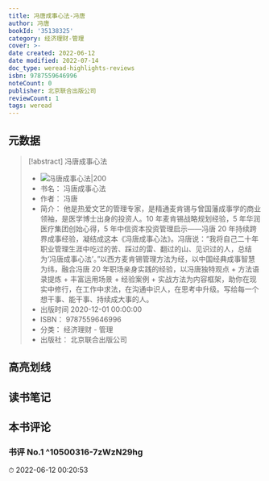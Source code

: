 ```yaml
---
title: 冯唐成事心法-冯唐
author: 冯唐
bookId: '35138325'
category: 经济理财-管理
cover: >-
date created: 2022-06-12
date modified: 2022-07-14
doc_type: weread-highlights-reviews
isbn: 9787559646996
noteCount: 0
publisher: 北京联合出版公司
reviewCount: 1
tags: weread
---
```


## 元数据

> [!abstract] 冯唐成事心法
> - ![ 冯唐成事心法|200](https://wfqqreader-1252317822.image.myqcloud.com/cover/325/35138325/t7_35138325.jpg)
> - 书名： 冯唐成事心法
> - 作者： 冯唐
> - 简介： 他是热爱文艺的管理专家，是精通麦肯锡与曾国藩成事学的商业领袖，是医学博士出身的投资人。10 年麦肯锡战略规划经验，5 年华润医疗集团创始心得，5 年中信资本投资管理启示——冯唐 20 年持续跨界成事经验，凝结成这本《冯唐成事心法》。冯唐说：“我将自己二十年职业管理生涯中吃过的苦、踩过的雷、翻过的山、见识过的人，总结为‘冯唐成事心法’。”以西方麦肯锡管理方法为经，以中国经典成事智慧为纬，融合冯唐 20 年职场亲身实践的经验，以冯唐独特观点 + 方法语录提炼 + 丰富运用场景 + 经验案例 + 实战方法为内容框架，助你在现实中修行，在工作中求法，在沟通中识人，在思考中升级。写给每一个想干事、能干事、持续成大事的人。
> - 出版时间 2020-12-01 00:00:00
> - ISBN： 9787559646996
> - 分类： 经济理财 - 管理
> - 出版社： 北京联合出版公司

## 高亮划线

## 读书笔记

## 本书评论

### 书评 No.1 ^10500316-7zWzN29hg

⏱ 2022-06-12 00:20:53
